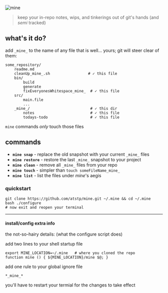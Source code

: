 ![mine](http://atstp.github.io/mine/mine_logo.svg?v2)

> keep your in-repo notes, wips, and tinkerings out of git's hands (and _semi_ tracked)

## what's it do?

add `_mine_` to the name of any file that is well... yours; git will steer clear of them:

    some_repository/
        readme.md
        cleanUp_mine_.sh                 # ✓ this file
        bin/
            build
            generate
            fixEveryonesWhitespace_mine_  # ✓ this file
        src/
            main.file
            ...
        _mine_/                           # ✓ this dir
            notes                         # ✓ this file
            todays-todo                   # ✓ this file

`mine` commands _only_ touch those files

## commands

  * **`mine snap`** - replace the old snapshot with your current `_mine_` files
  * **`mine restore`** - restore the last `_mine_` snapshot to your project
  * **`mine clean`** - remove all `_mine_` files from your repo
  * **`mine touch`** - simpler than `touch someFileName_mine_`
  * **`mine list`** - list the files under _mine_'s aegis

### quickstart

    git clone https://github.com/atstp/mine.git ~/.mine && cd ~/.mine
    bash ./configure
    # now exit and reopen your terminal

--------------------------------------------------------------------------------

#### install/config extra info

the not-so-hairy details: (what the configure script does)

add two lines to your shell startup file

    export MINE_LOCATION=~/.mine   # where you cloned the repo
    function mine () { ${MINE_LOCATION}/mine $@; }

add one rule to your global ignore file

    *_mine_*

you'll have to restart your termial for the changes to take effect
